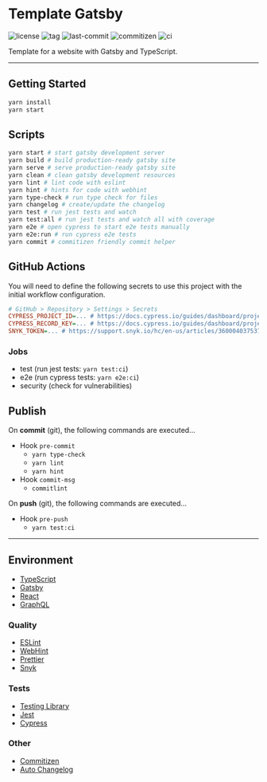 # Template Gatsby

![license](https://img.shields.io/github/license/kporten/template-gatsby)
![tag](https://img.shields.io/github/v/tag/kporten/template-gatsby)
![last-commit](https://img.shields.io/github/last-commit/kporten/template-gatsby)
![commitizen](https://img.shields.io/badge/commitizen-friendly-brightgreen.svg)
![ci](https://github.com/kporten/template-gatsby/workflows/CI/badge.svg?branch=master&event=push)

Template for a website with Gatsby and TypeScript.

---

## Getting Started

```bash
yarn install
yarn start
```

## Scripts

```bash
yarn start # start gatsby development server
yarn build # build production-ready gatsby site
yarn serve # serve production-ready gatsby site
yarn clean # clean gatsby development resources
yarn lint # lint code with eslint
yarn hint # hints for code with webhint
yarn type-check # run type check for files
yarn changelog # create/update the changelog
yarn test # run jest tests and watch
yarn test:all # run jest tests and watch all with coverage
yarn e2e # open cypress to start e2e tests manually
yarn e2e:run # run cypress e2e tests
yarn commit # commitizen friendly commit helper
```

## GitHub Actions

You will need to define the following secrets to use this project with the initial workflow configuration.

```ini
# GitHub > Repository > Settings > Secrets
CYPRESS_PROJECT_ID=... # https://docs.cypress.io/guides/dashboard/projects.html#Setup
CYPRESS_RECORD_KEY=... # https://docs.cypress.io/guides/dashboard/projects.html#Setup
SNYK_TOKEN=... # https://support.snyk.io/hc/en-us/articles/360004037537-Authentication-for-third-party-tools
```

### Jobs

- test (run jest tests: `yarn test:ci`)
- e2e (run cypress tests: `yarn e2e:ci`)
- security (check for vulnerabilities)

## Publish

On **commit** (git), the following commands are executed...

- Hook `pre-commit`
  - `yarn type-check`
  - `yarn lint`
  - `yarn hint`
- Hook `commit-msg`
  - `commitlint`

On **push** (git), the following commands are executed...

- Hook `pre-push`
  - `yarn test:ci`

---

## Environment

- [TypeScript](https://www.typescriptlang.org/)
- [Gatsby](https://www.gatsbyjs.org/)
- [React](https://reactjs.org/)
- [GraphQL](https://graphql.org/)

### Quality

- [ESLint](https://eslint.org/)
- [WebHint](https://webhint.io/)
- [Prettier](https://prettier.io/)
- [Snyk](https://snyk.io/)

### Tests

- [Testing Library](https://testing-library.com/)
- [Jest](https://jestjs.io/)
- [Cypress](https://www.cypress.io/)

### Other

- [Commitizen](http://commitizen.github.io/cz-cli/)
- [Auto Changelog](https://github.com/CookPete/auto-changelog)
